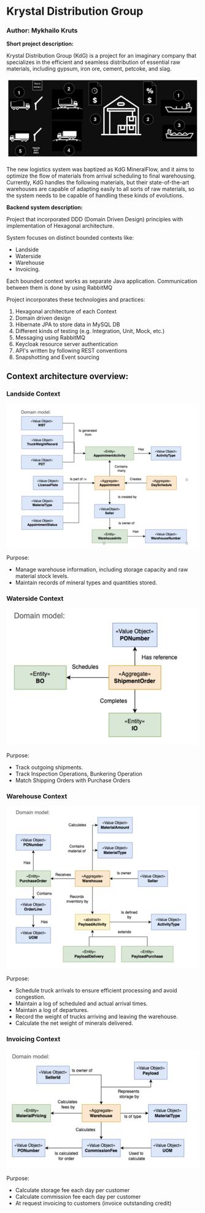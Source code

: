 # Krystal Distribution Group

### Author: Mykhailo Kruts

<b>Short project description:</b>   

Krystal Distribution Group (KdG) is a project for an imaginary company that specializes in the efficient and seamless distribution of essential
raw materials, including gypsum, iron ore, cement, petcoke, and slag.

![image](./assets/Снимок%20экрана%202025-01-22%20в%2023.45.18.png)

The new logistics system was baptized as KdG MineralFlow, and it aims to optimize the flow of
materials from arrival scheduling to final warehousing.
Currently, KdG handles the following materials, but their state-of-the-art warehouses are capable of
adapting easily to all sorts of raw materials, so the system needs to be capable of handling these
kinds of evolutions.

<b>Backend system description:</b>  

Project that incorporated DDD (Domain Driven Design) principles with implementation of Hexagonal architecture.
  
System focuses on distinct bounded contexts like:

- Landside
- Waterside
- Warehouse
- Invoicing.

Each bounded context works as separate Java application. Communication between them is done by using RabbitMQ

Project incorporates these technologies and practices:

1. Hexagonal architecture of each Context
2. Domain driven design
3. Hibernate JPA to store data in MySQL DB
4. Different kinds of testing (e.g. Integration, Unit, Mock, etc.)
5. Messaging using RabbitMQ
6. Keycloak resource server authentication
7. API's written by following REST conventions
8. Snapshotting and Event sourcing


## Context architecture  overview: 

### Landside Context

![landside-domain-model](./assets/Снимок%20экрана%202025-01-23%20в%2019.49.02.png)

Purpose: 
* Manage warehouse information, including storage capacity and raw material stock levels. 
* Maintain records of mineral types and quantities stored.

### Waterside Context

![waterside-domain](./assets/Снимок%20экрана%202025-01-23%20в%2019.51.51.png)

Purpose:
* Track outgoing shipments.
* Track Inspection Operations, Bunkering Operation
* Match Shipping Orders with Purchase Orders


### Warehouse Context

![warehouse-domain](./assets/Снимок%20экрана%202025-01-23%20в%2019.51.13.png)

Purpose: 
* Schedule truck arrivals to ensure efficient processing and avoid congestion.
* Maintain a log of scheduled and actual arrival times. 
* Maintain a log of departures. 
* Record the weight of trucks arriving and leaving the warehouse. 
* Calculate the net weight of minerals delivered.


### Invoicing Context

![invoicing-domain](./assets/Снимок%20экрана%202025-01-23%20в%2019.52.25.png)

Purpose:
* Calculate storage fee each day per customer
* Calculate commission fee each day per customer
* At request invoicing to customers (invoice outstanding credit)
